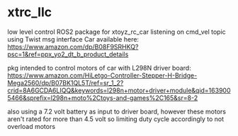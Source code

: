 # xtrc_llc
low level control ROS2 package for xtoyz_rc_car listening on cmd_vel topic using Twist msg interface
Car available here: https://www.amazon.com/dp/B08F9SRHKQ?psc=1&ref=ppx_yo2_dt_b_product_details

pkg intended to control motors of car with L298N driver board: https://www.amazon.com/HiLetgo-Controller-Stepper-H-Bridge-Mega2560/dp/B07BK1QL5T/ref=sr_1_2?crid=8A6GCDA6LIQQ&keywords=l298n+motor+driver+module&qid=1639005466&sprefix=l298n+moto%2Ctoys-and-games%2C165&sr=8-2

also using a 7.2 volt battery as input to driver board, however these motors aren't rated for more than 4.5 volt so limiting duty cycle accordingly to not overload motors
